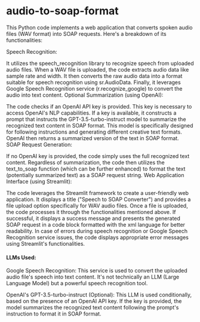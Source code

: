 # audio-to-soap-format

This Python code implements a web application that converts spoken audio files (WAV format) into SOAP requests. Here's a breakdown of its functionalities:

Speech Recognition:

It utilizes the speech_recognition library to recognize speech from uploaded audio files.
When a WAV file is uploaded, the code extracts audio data like sample rate and width.
It then converts the raw audio data into a format suitable for speech recognition using sr.AudioData.
Finally, it leverages Google Speech Recognition service (r.recognize_google) to convert the audio into text content.
Optional Summarization (using OpenAI):

The code checks if an OpenAI API key is provided. This key is necessary to access OpenAI's NLP capabilities.
If a key is available, it constructs a prompt that instructs the GPT-3.5-turbo-instruct model to summarize the recognized text content in SOAP format. This model is specifically designed for following instructions and generating different creative text formats.
OpenAI then returns a summarized version of the text in SOAP format.
SOAP Request Generation:

If no OpenAI key is provided, the code simply uses the full recognized text content.
Regardless of summarization, the code then utilizes the text_to_soap function (which can be further enhanced) to format the text (potentially summarized text) as a SOAP request string.
Web Application Interface (using Streamlit):

The code leverages the Streamlit framework to create a user-friendly web application.
It displays a title ("Speech to SOAP Converter") and provides a file upload option specifically for WAV audio files.
Once a file is uploaded, the code processes it through the functionalities mentioned above.
If successful, it displays a success message and presents the generated SOAP request in a code block formatted with the xml language for better readability.
In case of errors during speech recognition or Google Speech Recognition service issues, the code displays appropriate error messages using Streamlit's functionalities.
#### LLMs Used:

Google Speech Recognition: This service is used to convert the uploaded audio file's speech into text content. It's not technically an LLM (Large Language Model) but a powerful speech recognition tool.

OpenAI's GPT-3.5-turbo-instruct (Optional): This LLM is used conditionally, based on the presence of an OpenAI API key.  If the key is provided, the model  summarizes the recognized text content following the prompt's instruction to format it in SOAP format.
